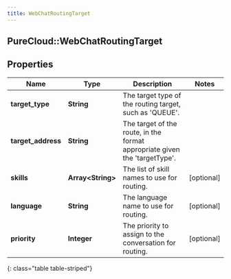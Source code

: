 ```yaml
---
title: WebChatRoutingTarget
---
```

## PureCloud::WebChatRoutingTarget

## Properties

|Name | Type | Description | Notes|
|------------ | ------------- | ------------- | -------------|
| **target_type** | **String** | The target type of the routing target, such as &#39;QUEUE&#39;. | |
| **target_address** | **String** | The target of the route, in the format appropriate given the &#39;targetType&#39;. | |
| **skills** | **Array&lt;String&gt;** | The list of skill names to use for routing. | [optional] |
| **language** | **String** | The language name to use for routing. | [optional] |
| **priority** | **Integer** | The priority to assign to the conversation for routing. | [optional] |
{: class="table table-striped"}


